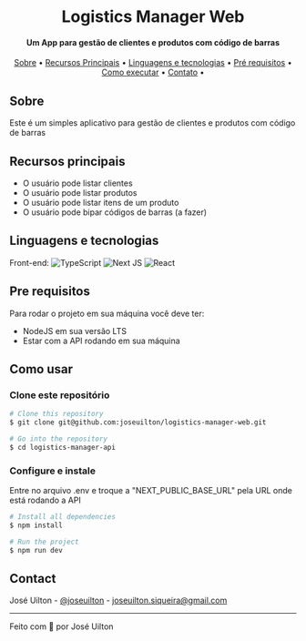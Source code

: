 <h1 align="center">
  Logistics Manager Web
</h1>

<h4 align="center">
    Um App para gestão de clientes e produtos com código de barras
</h4>

<p align="center">
  <a href="#sobre">Sobre</a> •
  <a href="#recursos-principais">Recursos Principais</a> •
  <a href="#linguagens-e-tecnologias">Linguagens e tecnologias</a> •
  <a href="#pre-requisitos">Pré requisitos</a> •
  <a href="#como-executar">Como executar</a> •
  <a href="#contato">Contato</a> •
</p>

## Sobre
Este é um simples aplicativo para gestão de clientes e produtos com código de barras

## Recursos principais

- O usuário pode listar clientes
- O usuário pode listar produtos
- O usuário pode listar itens de um produto
- O usuário pode bipar códigos de barras (a fazer)

## Linguagens e tecnologias
Front-end: ![TypeScript](https://img.shields.io/badge/typescript-%23007ACC.svg?style=for-the-badge&logo=typescript&logoColor=white)
![Next JS](https://img.shields.io/badge/Next-black?style=for-the-badge&logo=next.js&logoColor=white)
![React](https://img.shields.io/badge/react-%2320232a.svg?style=for-the-badge&logo=react&logoColor=%2361DAFB)

## Pre requisitos

Para rodar o projeto em sua máquina você deve ter:
- NodeJS em sua versão LTS
- Estar com a API rodando em sua máquina

## Como usar

### Clone este repositório
```bash
# Clone this repository
$ git clone git@github.com:joseuilton/logistics-manager-web.git

# Go into the repository
$ cd logistics-manager-api
```

### Configure e instale

Entre no arquivo .env e troque a "NEXT_PUBLIC_BASE_URL" pela URL onde está rodando a API

```bash
# Install all dependencies
$ npm install

# Run the project
$ npm run dev
```

## Contact
José Uilton - [@joseuilton](https://www.linkedin.com/in/joseuilton/) - joseuilton.siqueira@gmail.com

---
Feito com 💜 por José Uilton